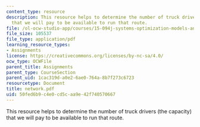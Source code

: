 ```yaml
---
content_type: resource
description: This resource helps to determine the number of truck drivers (the capacity)
  that we will pay to be available to run that route.
file: /ol-ocw-studio-app/courses/15-094j-systems-optimization-models-and-computation-sma-5223-spring-2004/50fed6b9c4e0cd5caa9e42f740570667_network.pdf
file_size: 105537
file_type: application/pdf
learning_resource_types:
- Assignments
license: https://creativecommons.org/licenses/by-nc-sa/4.0/
ocw_type: OCWFile
parent_title: Assignments
parent_type: CourseSection
parent_uid: 1cac319d-a0e2-6ae0-764a-8b7f273c6723
resourcetype: Document
title: network.pdf
uid: 50fed6b9-c4e0-cd5c-aa9e-42f740570667
---
```

This resource helps to determine the number of truck drivers (the capacity) that we will pay to be available to run that route.
